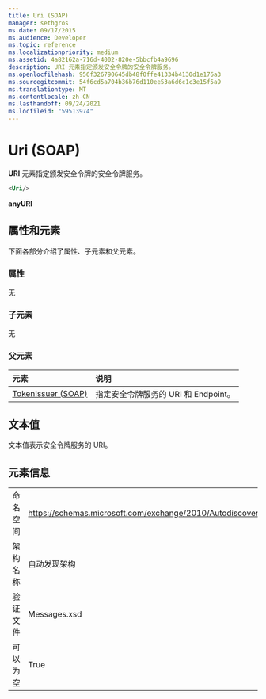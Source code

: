 ```yaml
---
title: Uri (SOAP)
manager: sethgros
ms.date: 09/17/2015
ms.audience: Developer
ms.topic: reference
ms.localizationpriority: medium
ms.assetid: 4a82162a-716d-4002-820e-5bbcfb4a9696
description: URI 元素指定颁发安全令牌的安全令牌服务。
ms.openlocfilehash: 956f326790645db48f0ffe41334b4130d1e176a3
ms.sourcegitcommit: 54f6cd5a704b36b76d110ee53a6d6c1c3e15f5a9
ms.translationtype: MT
ms.contentlocale: zh-CN
ms.lasthandoff: 09/24/2021
ms.locfileid: "59513974"
---
```

# <a name="uri-soap"></a>Uri (SOAP)

**URI** 元素指定颁发安全令牌的安全令牌服务。 
  
```XML
<Uri/>
```

 **anyURI**
## <a name="attributes-and-elements"></a>属性和元素

下面各部分介绍了属性、子元素和父元素。
  
### <a name="attributes"></a>属性

无
  
### <a name="child-elements"></a>子元素

无
  
### <a name="parent-elements"></a>父元素

|**元素**|**说明**|
|:-----|:-----|
|[TokenIssuer (SOAP)](tokenissuer-soap.md) <br/> |指定安全令牌服务的 URI 和 Endpoint。  <br/> |
   
## <a name="text-value"></a>文本值

文本值表示安全令牌服务的 URI。
  
## <a name="element-information"></a>元素信息

|||
|:-----|:-----|
|命名空间  <br/> |https://schemas.microsoft.com/exchange/2010/Autodiscover  <br/> |
|架构名称  <br/> |自动发现架构  <br/> |
|验证文件  <br/> |Messages.xsd  <br/> |
|可以为空  <br/> |True  <br/> |
   

